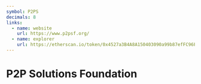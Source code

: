 ```yaml
---
symbol: P2PS
decimals: 8
links:
  - name: website
    url: https://www.p2psf.org/
  - name: explorer
    url: https://etherscan.io/token/0x4527a3B4A8A150403090a99b87efFC96F2195047
---
```


# P2P Solutions Foundation
